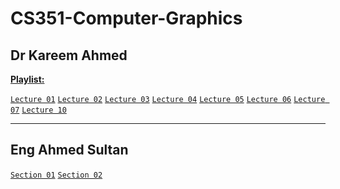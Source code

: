 # CS351-Computer-Graphics
## Dr Kareem Ahmed
[**Playlist:**](https://www.youtube.com/watch?v=DItMw3CAkuU&list=PLp2eAGIFKMEVpQoEqqEo4o-S1enQ59ocw)

[`Lecture 01`](https://github.com/AhmedUKamel/CS351-Computer-Graphics/blob/main/Lecture%2001/) [`Lecture 02`](https://github.com/AhmedUKamel/CS351-Computer-Graphics/blob/main/Lecture%2002/) [`Lecture 03`](https://github.com/AhmedUKamel/CS351-Computer-Graphics/blob/main/Lecture%2003/) [`Lecture 04`](https://github.com/AhmedUKamel/CS351-Computer-Graphics/blob/main/Lecture%2004/) [`Lecture 05`](https://github.com/AhmedUKamel/CS351-Computer-Graphics/blob/main/Lecture%2005/) [`Lecture 06`](https://github.com/AhmedUKamel/CS351-Computer-Graphics/blob/main/Lecture%2006/) [`Lecture 07`](https://github.com/AhmedUKamel/CS351-Computer-Graphics/blob/main/Lecture%2007/) [`Lecture 10`](https://github.com/AhmedUKamel/CS351-Computer-Graphics/blob/main/Lecture%2010/)

___
## Eng Ahmed Sultan
[`Section 01`](https://github.com/AhmedUKamel/CS351-Computer-Graphics/tree/main/Section%2001) [`Section 02`](https://github.com/AhmedUKamel/CS351-Computer-Graphics/tree/main/Section%2002)